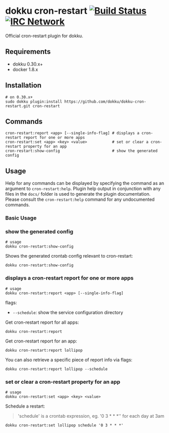 # dokku cron-restart [![Build Status](https://img.shields.io/github/actions/workflow/status/dokku/dokku-cron-restart/ci.yml?branch=master&style=flat-square "Build Status")](https://github.com/dokku/dokku-cron-restart/actions/workflows/ci.yml?query=branch%3Amaster) [![IRC Network](https://img.shields.io/badge/irc-libera-blue.svg?style=flat-square "IRC Libera")](https://webchat.libera.chat/?channels=dokku)

Official cron-restart plugin for dokku.

## Requirements

- dokku 0.30.x+
- docker 1.8.x

## Installation

```shell
# on 0.30.x+
sudo dokku plugin:install https://github.com/dokku/dokku-cron-restart.git cron-restart
```

## Commands

```
cron-restart:report <app> [--single-info-flag] # displays a cron-restart report for one or more apps
cron-restart:set <app> <key> <value>           # set or clear a cron-restart property for an app
cron-restart:show-config                       # show the generated config
```

## Usage

Help for any commands can be displayed by specifying the command as an argument to `cron-restart:help`. Plugin help output in conjunction with any files in the `docs/` folder is used to generate the plugin documentation. Please consult the `cron-restart:help` command for any undocumented commands.

### Basic Usage

### show the generated config

```shell
# usage
dokku cron-restart:show-config 
```

Shows the generated crontab config relevant to cron-restart:

```shell
dokku cron-restart:show-config
```

### displays a cron-restart report for one or more apps

```shell
# usage
dokku cron-restart:report <app> [--single-info-flag]
```

flags:

- `--schedule`: show the service configuration directory

Get cron-restart report for all apps:

```shell
dokku cron-restart:report
```

Get cron-restart report for an app:

```shell
dokku cron-restart:report lollipop
```

You can also retrieve a specific piece of report info via flags:

```shell
dokku cron-restart:report lollipop --schedule
```

### set or clear a cron-restart property for an app

```shell
# usage
dokku cron-restart:set <app> <key> <value>
```

Schedule a restart:

> 'schedule' is a crontab expression, eg. '0 3 * * *'' for each day at 3am

```shell
dokku cron-restart:set lollipop schedule '0 3 * * *'
```
